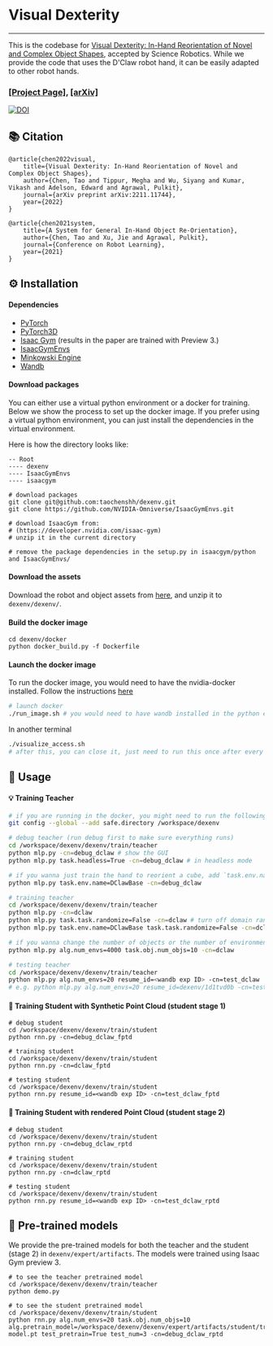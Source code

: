 # Visual Dexterity

---

This is the codebase for [Visual Dexterity: In-Hand Reorientation of Novel and Complex Object Shapes](https://arxiv.org/abs/2211.11744), accepted by Science Robotics. While we provide the code that uses the D'Claw robot hand, it can be easily adapted to other robot hands.

### [[Project Page]](https://taochenshh.github.io/projects/visual-dexterity), [[arXiv]](https://arxiv.org/abs/2211.11744)

[![DOI](https://zenodo.org/badge/DOI/10.5281/zenodo.10039110.svg)](https://doi.org/10.5281/zenodo.10039110)


## :books: Citation

```
@article{chen2022visual,
    title={Visual Dexterity: In-Hand Reorientation of Novel and Complex Object Shapes},
    author={Chen, Tao and Tippur, Megha and Wu, Siyang and Kumar, Vikash and Adelson, Edward and Agrawal, Pulkit},
    journal={arXiv preprint arXiv:2211.11744},
    year={2022}
}
```

```
@article{chen2021system,
    title={A System for General In-Hand Object Re-Orientation},
    author={Chen, Tao and Xu, Jie and Agrawal, Pulkit},
    journal={Conference on Robot Learning},
    year={2021}
}
```

## :gear: Installation

#### Dependencies
* [PyTorch](https://pytorch.org/)
* [PyTorch3D](https://pytorch3d.org/)
* [Isaac Gym](https://developer.nvidia.com/isaac-gym) (results in the paper are trained with Preview 3.)
* [IsaacGymEnvs](https://github.com/NVIDIA-Omniverse/IsaacGymEnvs)
* [Minkowski Engine](https://github.com/NVIDIA/MinkowskiEngine)
* [Wandb](https://wandb.ai/site)


#### Download packages
You can either use a virtual python environment or a docker for training. Below we show the process to set up the docker image. If you prefer using a virtual python environment, you can just install the dependencies in the virtual environment.

Here is how the directory looks like:
```
-- Root
---- dexenv
---- IsaacGymEnvs
---- isaacgym
```

```
# download packages
git clone git@github.com:taochenshh/dexenv.git
git clone https://github.com/NVIDIA-Omniverse/IsaacGymEnvs.git

# download IsaacGym from: 
# (https://developer.nvidia.com/isaac-gym)
# unzip it in the current directory

# remove the package dependencies in the setup.py in isaacgym/python and IsaacGymEnvs/
```

#### Download the assets

Download the robot and object assets from [here](https://drive.google.com/file/d/187F8caz8unBnrSpU5Bp1PrnKnNUWJ7SG/view?usp=sharing), and unzip it to `dexenv/dexenv/`.

#### Build the docker image
```
cd dexenv/docker
python docker_build.py -f Dockerfile
```

#### Launch the docker image

To run the docker image, you would need to have the nvidia-docker installed. Follow the instructions [here](https://docs.nvidia.com/datacenter/cloud-native/container-toolkit/latest/install-guide.html)
```bash
# launch docker
./run_image.sh # you would need to have wandb installed in the python environment
```

In another terminal
```bash
./visualize_access.sh
# after this, you can close it, just need to run this once after every machine reboot
```


## :scroll: Usage

#### :bulb: Training Teacher

```bash
# if you are running in the docker, you might need to run the following line
git config --global --add safe.directory /workspace/dexenv

# debug teacher (run debug first to make sure everything runs)
cd /workspace/dexenv/dexenv/train/teacher
python mlp.py -cn=debug_dclaw # show the GUI
python mlp.py task.headless=True -cn=debug_dclaw # in headless mode

# if you wanna just train the hand to reorient a cube, add `task.env.name=DClawBase`
python mlp.py task.env.name=DClawBase -cn=debug_dclaw 

# training teacher
cd /workspace/dexenv/dexenv/train/teacher
python mlp.py -cn=dclaw
python mlp.py task.task.randomize=False -cn=dclaw # turn off domain randomization
python mlp.py task.env.name=DClawBase task.task.randomize=False -cn=dclaw # reorient a cube without domain randomization

# if you wanna change the number of objects or the number of environments
python mlp.py alg.num_envs=4000 task.obj.num_objs=10 -cn=dclaw

# testing teacher
cd /workspace/dexenv/dexenv/train/teacher
python mlp.py alg.num_envs=20 resume_id=<wandb exp ID> -cn=test_dclaw
# e.g. python mlp.py alg.num_envs=20 resume_id=dexenv/1d1tvd0b -cn=test_dclaw

```

#### :high_brightness: Training Student with Synthetic Point Cloud (student stage 1)

```
# debug student
cd /workspace/dexenv/dexenv/train/student
python rnn.py -cn=debug_dclaw_fptd

# training student
cd /workspace/dexenv/dexenv/train/student
python rnn.py -cn=dclaw_fptd

# testing student
cd /workspace/dexenv/dexenv/train/student
python rnn.py resume_id=<wandb exp ID> -cn=test_dclaw_fptd
```

#### :tada: Training Student with rendered Point Cloud (student stage 2)

```
# debug student
cd /workspace/dexenv/dexenv/train/student
python rnn.py -cn=debug_dclaw_rptd

# training student
cd /workspace/dexenv/dexenv/train/student
python rnn.py -cn=dclaw_rptd

# testing student
cd /workspace/dexenv/dexenv/train/student
python rnn.py resume_id=<wandb exp ID> -cn=test_dclaw_rptd
```

## :rocket: Pre-trained models

We provide the pre-trained models for both the teacher and the student (stage 2) in `dexenv/expert/artifacts`. The models were trained using Isaac Gym preview 3.

```
# to see the teacher pretrained model
cd /workspace/dexenv/dexenv/train/teacher
python demo.py

# to see the student pretrained model
cd /workspace/dexenv/dexenv/train/student
python rnn.py alg.num_envs=20 task.obj.num_objs=10  alg.pretrain_model=/workspace/dexenv/dexenv/expert/artifacts/student/train-model.pt test_pretrain=True test_num=3 -cn=debug_dclaw_rptd
```


